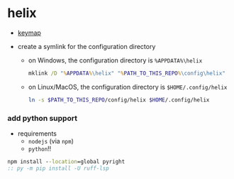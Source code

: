 # helix

- [keymap](https://docs.helix-editor.com/keymap.html)

- create a symlink for the configuration directory

  - on Windows, the configuration directory is `%APPDATA%\helix`

    ```bat
    mklink /D "%APPDATA%\helix" "%PATH_TO_THIS_REPO%\config\helix"
    ```

  - on Linux/MacOS, the configuration directory is `$HOME/.config/helix`
    ```sh
    ln -s $PATH_TO_THIS_REPO/config/helix $HOME/.config/helix
    ```

### add python support

- requirements
  - `nodejs` (via `npm`)
  - `python`!!

```bat
npm install --location=global pyright
:: py -m pip install -U ruff-lsp
```
